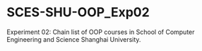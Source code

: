 # SCES-SHU-OOP_Exp02
Experiment 02: Chain list of OOP courses in School of Computer Engineering and Science Shanghai University.
